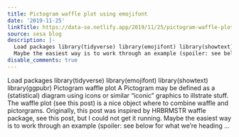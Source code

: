 ```yaml
---
title: Pictogram waffle plot using emojifont
date: '2019-11-25'
linkTitle: https://data-se.netlify.app/2019/11/25/pictogram-waffle-plot-using-emojifont/
source: sesa blog
description: |-
  Load packages library(tidyverse) library(emojifont) library(showtext) library(ggpubr) Pictogram waffle plot A Pictogram may be defined as a (statistical) diagram using icons or similar “iconic” graphics to illstrate stuff. The waffle plot (see this post) is a nice object where to combine waffle and pictorgrams. Originally, this post was inspired by HRBRMSTR waffle package, see this post, but I could not get it running.
  Maybe the easiest way is to work through an example (spoiler: see below for what we’re heading ...
disable_comments: true
---
```

Load packages library(tidyverse) library(emojifont) library(showtext) library(ggpubr) Pictogram waffle plot A Pictogram may be defined as a (statistical) diagram using icons or similar “iconic” graphics to illstrate stuff. The waffle plot (see this post) is a nice object where to combine waffle and pictorgrams. Originally, this post was inspired by HRBRMSTR waffle package, see this post, but I could not get it running.
Maybe the easiest way is to work through an example (spoiler: see below for what we’re heading ...